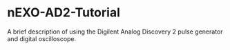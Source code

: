 # nEXO-AD2-Tutorial
A brief description of using the Digilent Analog Discovery 2 pulse generator and digital oscilloscope.
